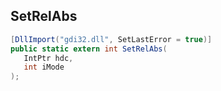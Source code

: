 ## SetRelAbs

```csharp
[DllImport("gdi32.dll", SetLastError = true)]
public static extern int SetRelAbs(
   IntPtr hdc,
   int iMode
);
```

